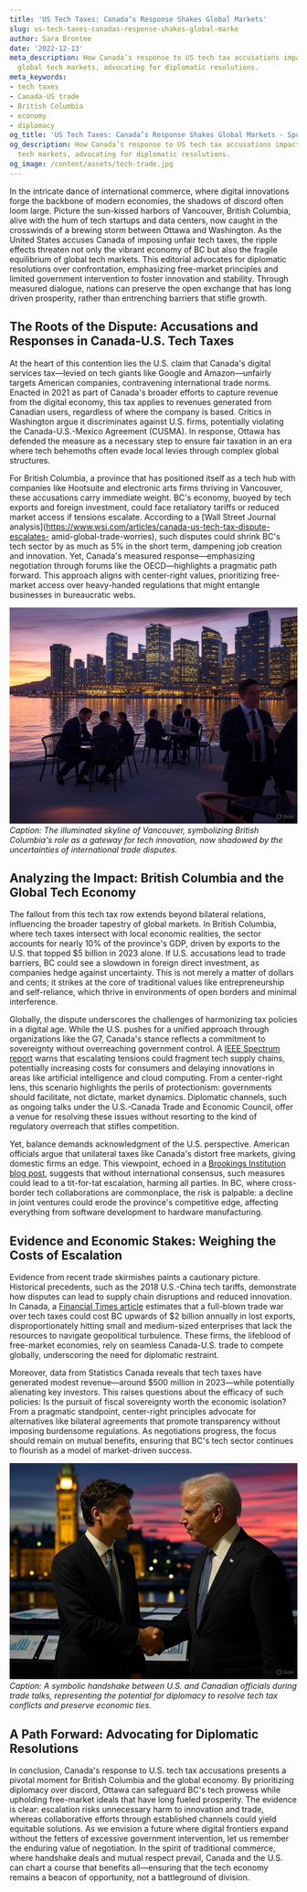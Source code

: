 ```yaml
---
title: 'US Tech Taxes: Canada’s Response Shakes Global Markets'
slug: us-tech-taxes-canadas-response-shakes-global-marke
author: Sara Brontee
date: '2022-12-13'
meta_description: How Canada’s response to US tech tax accusations impacts BC and
  global tech markets, advocating for diplomatic resolutions.
meta_keywords:
- tech taxes
- Canada-US trade
- British Columbia
- economy
- diplomacy
og_title: 'US Tech Taxes: Canada’s Response Shakes Global Markets - Spot News 24'
og_description: How Canada’s response to US tech tax accusations impacts BC and global
  tech markets, advocating for diplomatic resolutions.
og_image: /content/assets/tech-trade.jpg
---
```



In the intricate dance of international commerce, where digital innovations forge the backbone of modern economies, the shadows of discord often loom large. Picture the sun-kissed harbors of Vancouver, British Columbia, alive with the hum of tech startups and data centers, now caught in the crosswinds of a brewing storm between Ottawa and Washington. As the United States accuses Canada of imposing unfair tech taxes, the ripple effects threaten not only the vibrant economy of BC but also the fragile equilibrium of global tech markets. This editorial advocates for diplomatic resolutions over confrontation, emphasizing free-market principles and limited government intervention to foster innovation and stability. Through measured dialogue, nations can preserve the open exchange that has long driven prosperity, rather than entrenching barriers that stifle growth.

## The Roots of the Dispute: Accusations and Responses in Canada-U.S. Tech Taxes

At the heart of this contention lies the U.S. claim that Canada's digital services tax—levied on tech giants like Google and Amazon—unfairly targets American companies, contravening international trade norms. Enacted in 2021 as part of Canada's broader efforts to capture revenue from the digital economy, this tax applies to revenues generated from Canadian users, regardless of where the company is based. Critics in Washington argue it discriminates against U.S. firms, potentially violating the Canada-U.S.-Mexico Agreement (CUSMA). In response, Ottawa has defended the measure as a necessary step to ensure fair taxation in an era where tech behemoths often evade local levies through complex global structures.

For British Columbia, a province that has positioned itself as a tech hub with companies like Hootsuite and electronic arts firms thriving in Vancouver, these accusations carry immediate weight. BC's economy, buoyed by tech exports and foreign investment, could face retaliatory tariffs or reduced market access if tensions escalate. According to a [Wall Street Journal analysis](https://www.wsj.com/articles/canada-us-tech-tax-dispute-escalates- amid-global-trade-worries), such disputes could shrink BC's tech sector by as much as 5% in the short term, dampening job creation and innovation. Yet, Canada's measured response—emphasizing negotiation through forums like the OECD—highlights a pragmatic path forward. This approach aligns with center-right values, prioritizing free-market access over heavy-handed regulations that might entangle businesses in bureaucratic webs.

![Vancouver Tech Hub at Dusk](/content/assets/vancouver-skyline-tech-buildings.jpg)  
*Caption: The illuminated skyline of Vancouver, symbolizing British Columbia's role as a gateway for tech innovation, now shadowed by the uncertainties of international trade disputes.*

## Analyzing the Impact: British Columbia and the Global Tech Economy

The fallout from this tech tax row extends beyond bilateral relations, influencing the broader tapestry of global markets. In British Columbia, where tech taxes intersect with local economic realities, the sector accounts for nearly 10% of the province's GDP, driven by exports to the U.S. that topped $5 billion in 2023 alone. If U.S. accusations lead to trade barriers, BC could see a slowdown in foreign direct investment, as companies hedge against uncertainty. This is not merely a matter of dollars and cents; it strikes at the core of traditional values like entrepreneurship and self-reliance, which thrive in environments of open borders and minimal interference.

Globally, the dispute underscores the challenges of harmonizing tax policies in a digital age. While the U.S. pushes for a unified approach through organizations like the G7, Canada's stance reflects a commitment to sovereignty without overreaching government control. A [IEEE Spectrum report](https://spectrum.ieee.org/canada-us-tech-tax-conflict-global-implications) warns that escalating tensions could fragment tech supply chains, potentially increasing costs for consumers and delaying innovations in areas like artificial intelligence and cloud computing. From a center-right lens, this scenario highlights the perils of protectionism: governments should facilitate, not dictate, market dynamics. Diplomatic channels, such as ongoing talks under the U.S.-Canada Trade and Economic Council, offer a venue for resolving these issues without resorting to the kind of regulatory overreach that stifles competition.

Yet, balance demands acknowledgment of the U.S. perspective. American officials argue that unilateral taxes like Canada's distort free markets, giving domestic firms an edge. This viewpoint, echoed in a [Brookings Institution blog post](https://www.brookings.edu/blog/up-front/2024/01/canada-us-tech-taxes-and-the-path-to-diplomacy), suggests that without international consensus, such measures could lead to a tit-for-tat escalation, harming all parties. In BC, where cross-border tech collaborations are commonplace, the risk is palpable: a decline in joint ventures could erode the province's competitive edge, affecting everything from software development to hardware manufacturing.

## Evidence and Economic Stakes: Weighing the Costs of Escalation

Evidence from recent trade skirmishes paints a cautionary picture. Historical precedents, such as the 2018 U.S.-China tech tariffs, demonstrate how disputes can lead to supply chain disruptions and reduced innovation. In Canada, a [Financial Times article](https://www.ft.com/content/canada-us-trade-tech-taxes-economic-impact) estimates that a full-blown trade war over tech taxes could cost BC upwards of $2 billion annually in lost exports, disproportionately hitting small and medium-sized enterprises that lack the resources to navigate geopolitical turbulence. These firms, the lifeblood of free-market economies, rely on seamless Canada-U.S. trade to compete globally, underscoring the need for diplomatic restraint.

Moreover, data from Statistics Canada reveals that tech taxes have generated modest revenue—around $500 million in 2023—while potentially alienating key investors. This raises questions about the efficacy of such policies: Is the pursuit of fiscal sovereignty worth the economic isolation? From a pragmatic standpoint, center-right principles advocate for alternatives like bilateral agreements that promote transparency without imposing burdensome regulations. As negotiations progress, the focus should remain on mutual benefits, ensuring that BC's tech sector continues to flourish as a model of market-driven success.

![Diplomatic Handshake in Ottawa](/content/assets/us-canada-tech-diplomacy-meeting.jpg)  
*Caption: A symbolic handshake between U.S. and Canadian officials during trade talks, representing the potential for diplomacy to resolve tech tax conflicts and preserve economic ties.*

## A Path Forward: Advocating for Diplomatic Resolutions

In conclusion, Canada's response to U.S. tech tax accusations presents a pivotal moment for British Columbia and the global economy. By prioritizing diplomacy over discord, Ottawa can safeguard BC's tech prowess while upholding free-market ideals that have long fueled prosperity. The evidence is clear: escalation risks unnecessary harm to innovation and trade, whereas collaborative efforts through established channels could yield equitable solutions. As we envision a future where digital frontiers expand without the fetters of excessive government intervention, let us remember the enduring value of negotiation. In the spirit of traditional commerce, where handshake deals and mutual respect prevail, Canada and the U.S. can chart a course that benefits all—ensuring that the tech economy remains a beacon of opportunity, not a battleground of division.